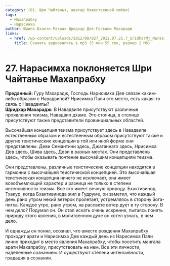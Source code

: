```yaml
---
category: (01. Шри Чайтанья, аватар божественной любви)
tags:
  - Махапрабху
  - Нарасимха
author: Шрила Бхакти Ракшак Шридхар Дев-Госвами Махарадж
links:
  - href: /wp-content/uploads/2012/08/027_2012.07.25.7_SridharMj_Narasimha_poklonyayetsya_Shri_Chaitanye_Mahaprabhu.mp3
    title: Скачать аудиозапись в mp3 (5 мин 55 сек, размер 2 Мб)
---
```


# 27. Нарасимха поклоняется Шри Чайтанье Махапрабху

**Преданный:** Гуру Махарадж, Господь Нарисимха Дев связан каким-либо образом с Навадвипой? Нрисимха Пали это место, есть какая-то связь с Навадвипы?\
**Шридхар Махарадж:** В Навадвипе присутствуют различные проявления теизма, Навадвип дхаме. Это столица, в столице присутствуют также представители провинциальных областей.

Высочайшая концепция теизма присутствует здесь в Навадвипе естественным образом и естественным образом присутствуют также и другие теистические концепции в той или иной форме они представлены. Деви Семантини здесь, Джаганнатх здесь, Нрисимха Дев здесь, Шива здесь, Деви в разных местах. Они представлены здесь, чтобы оказывать почтение высочайшим концепциям теизма.

Они представлены, различные теистические концепции находятся в гармонии с высочайшей теистической концепцией. Это высочайшая теистическая концепция ничего не исключает, она имеет всеобъемлющий характер и разница не только в степени интенсивности теизма. Все это имеет вечную природу. Бхактивинод Тхакур, когда Бхактивинода жил в Гудруме, он заметил, что каждый день рано утром некий ветерок пролетает, устремляясь в сторону йога-питха. Каждое утро, рано утром, на рассвете ветер дует в ту сторону. В чем дело? Подумал он. Он стал искать очень искренне, пытаясь понять природу этого явления, в молитвенном духе он хотел узнать, в чем дело.

И однажды он понял, осознал, что вместе рождения Махапрабху проходит арати и Нарисимха Дев каждый день из Нарисимха Пали лично приходит в место явления Махапрабху, чтобы посетить мангала арати Махапрабху, присутствовать на нем. Все эти личности, наделенные сознанием. И существуют степени интенсивности, градация в сознании.

